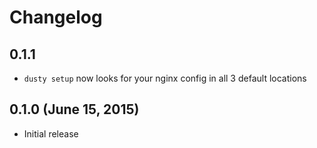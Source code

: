 # Changelog

## 0.1.1
  * `dusty setup` now looks for your nginx config in all 3 default locations

## 0.1.0 (June 15, 2015)
  * Initial release
